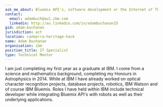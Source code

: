 ```yaml
---
ask_me_about: Bluemix API's, software development or the Internet of Things!
contact:
  email: adambuch@au1.ibm.com
  linkedin: http://au.linkedin.com/in/adambuchanan25
gid: adam-buchanan
jurisdiction: act
location: canberra-heritage-hack
name: Adam Buchanan
organisation: ibm
position_title: IT Specialist
type: Technical Mentor
---
```


I am just completing my first year as a graduate at IBM. I come from a science and mathematics background, completing my Honours in Astrophysics in 2014. While at IBM I have already worked on optical character recognition projects, database projects, robotics, IBM Watson and of course IBM Bluemix. Roles I have held within IBM include technical developer while integrating Bluemix API's with robots as well as their underlying applications.